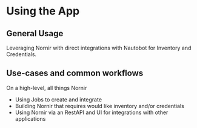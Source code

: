 # Using the App

## General Usage

Leveraging Nornir with direct integrations with Nautobot for Inventory and Credentials.

## Use-cases and common workflows

On a high-level, all things Nornir

* Using Jobs to create and integrate
* Building Nornir that requires would like inventory and/or credentials
* Using Nornir via an RestAPI and UI for integrations with other applications